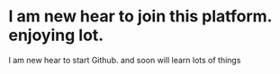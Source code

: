 # I am new hear to join this platform. enjoying lot.
I am new hear to start Github.  and soon 
will learn lots of things 
